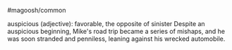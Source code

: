 #magoosh/common

auspicious (adjective): favorable, the opposite of sinister 
Despite an auspicious beginning, Mike's road trip became a series of mishaps, and he was soon stranded 
and penniless, leaning against his wrecked automobile. 
